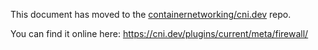 
This document has moved to the [containernetworking/cni.dev](https://github.com/TechXTeam/cni.dev) repo.

You can find it online here: https://cni.dev/plugins/current/meta/firewall/

